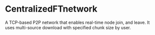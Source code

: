 # CentralizedFTnetwork
A TCP-based P2P network that enables real-time node join, and leave.
It uses multi-source download with specified chunk size by user.
